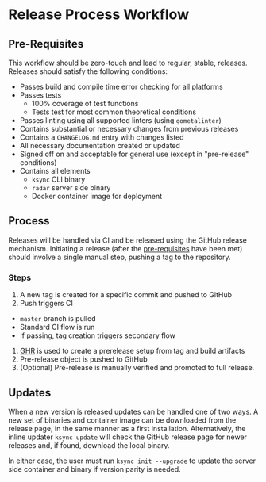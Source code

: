 # Release Process Workflow

## Pre-Requisites

This workflow should be zero-touch and lead to regular, stable, releases. Releases should satisfy the following conditions:

- Passes build and compile time error checking for all platforms
- Passes tests
  - 100% coverage of test functions
  - Tests test for most common theoretical conditions
- Passes linting using all supported linters (using `gometalinter`)
- Contains substantial or necessary changes from previous releases
- Contains a `CHANGELOG.md` entry with changes listed
- All necessary documentation created or updated
- Signed off on and acceptable for general use (except in "pre-release" conditions)
- Contains all elements
  - `ksync` CLI binary
  - `radar` server side binary
  - Docker container image for deployment

## Process

Releases will be handled via CI and be released using the GitHub release mechanism. Initiating a release (after the [pre-requisites](#pre-requisites) have been met) should involve a single manual step, pushing a tag to the repository.

### Steps

1. A new tag is created for a specific commit and pushed to GitHub
1. Push triggers CI
  * `master` branch is pulled
  * Standard CI flow is run
  * If passing, tag creation triggers secondary flow
1. [GHR](github.com/tcnksm/ghr) is used to create a prerelease setup from tag and build artifacts
1. Pre-release object is pushed to GitHub
1. (Optional) Pre-release is manually verified and promoted to full release.

## Updates

When a new version is released updates can be handled one of two ways. A new set of binaries and container image can be downloaded from the release page, in the same manner as a first installation. Alternatively, the inline updater `ksync update` will check the GitHub release page for newer releases and, if found, download the local binary.

In either case, the user must run `ksync init --upgrade` to update the server side container and binary if version parity is needed.
